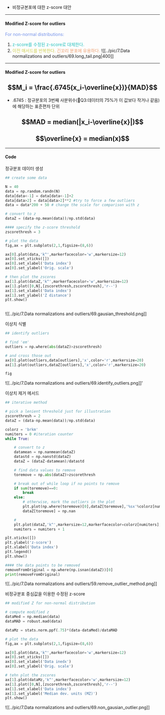 - 비정규본포에 대한 z-score 대안
---
#### Modified Z-score for outliers

<span style="color:rgb(118, 147, 234)">For non-normal distributions:</span>
1. <span style="color:rgb(41, 194, 191)">z-score를 수정된 z-score로 대체한다.</span>
2. <span style="color:rgb(205, 205, 81)">이전 매서드를 반복한다.</span>
<span style="color:rgb(236, 158, 111)">긴꼬리 분포에 유용하다.</span>
![[../pic/7.Data normalizations and outliers/69.long_tail.png|400]]
___
#### Modified Z-score for outliers
## $$M_i = \frac{.6745(x_i-\overline{x})}{MAD}$$
- .6745 : 정규분포의 3번째 사분위수(Q3:데이터의 75%가 이 값보다 작거나 같음)에 해당하는 표준편차 단위
## $$MAD = median(|x_i-\overline{x}|)$$
## $$\overline{x} = median(x)$$
----

#### Code
정규분포
데이터 생성

```python
## create some data

N = 40
data = np.random.randn(N)
data[data<-1] = data[data<-1]+2
data[data>2] = data[data>2]**2 #try to force a few outliers
data = data*200 + 50 # change the scale for comparison with z

# convert to z
dataZ = (data-np.mean(data))/np.std(data)

#### specify the z-score threshold
zscorethresh = 3

# plot the data
fig,ax = plt.subplots(2,1,figsize=(8,6))

ax[0].plot(data,'k^',markerfacecolor='w',markersize=12)
ax[0].set_xticks([])
ax[0].set_xlabel('Data index')
ax[0].set_ylabel('Orig. scale')

# then plot the zscores
ax[1].plot(dataZ,'k^',markerfacecolor='w',markersize=12)
ax[1].plot([0,N],[zscorethresh,zscorethresh],'r--')
ax[1].set_xlabel('Data index')
ax[1].set_ylabel('Z distance')
plt.show()
  
```
![[../pic/7.Data normalizations and outliers/69.gausian_threshold.png]]

이상치 식별
```python
## identify outliers

# find 'em'
outliers = np.where(abs(dataZ)>zscorethresh)

# and cross those out
ax[0].plot(outliers,data[outliers],'x',color='r',markersize=20)
ax[1].plot(outliers,dataZ[outliers],'x',color='r',markersize=20)

fig
```
![[../pic/7.Data normalizations and outliers/69.identify_outliers.png]]'

이상치 제거 메서드
```python
## iterative method

# pick a lenient threshold just for illustration
zscorethresh = 2
dataZ = (data-np.mean(data))/np.std(data)

colorz = 'brkm'
numiters = 0 #iteration counter
while True:

    # convert to z
    datamean = np.nanmean(dataZ)
    datastd = np.nanstd(dataZ)
    dataZ = (dataZ-datamean)/datastd

    # find data values to remove
    toremove = np.abs(dataZ)>zscorethresh

    # break out of while loop if no points to remove
    if sum(toremove)==0:
        break
    else:
        # otherwise, mark the outliers in the plot
        plt.plot(np.where(toremove)[0],dataZ[toremove],'%sx'%colorz[numiters],markersize=12)
        dataZ[toremove] = np.nan

    #
    plt.plot(dataZ,'k^',markersize=12,markerfacecolor=colorz[numiters],label='iteration %g'%numiters)
    numiters = numiters + 1

plt.xticks([])
plt.ylabel('z-score')
plt.xlabel('Data index')
plt.legend()
plt.show()

#### the data points to be removed
removeFromOriginal = np.where(np.isnan(dataZ))[0]
print(removeFromOriginal)
```
![[../pic/7.Data normalizations and outliers/59.remove_outlier_method.png]]

비정규분포
중심값을 이용한 수정된 z-score
```python
## modified Z for non-normal distribution

# compute modified z
dataMed = np.median(data)
dataMAD = robust.mad(data)

dataMz = stats.norm.ppf(.75)*(data-dataMed)/dataMAD

# plot the data
fig,ax = plt.subplots(2,1,figsize=(8,6))

ax[0].plot(data,'k^',markerfacecolor='w',markersize=12)
ax[0].set_xticks([])
ax[0].set_xlabel('Data inedx')
ax[0].set_ylabel('Orig. scale')

# tehn plot the zscores
ax[1].plot(dataMz,'k^',markerfacecolor='w',markersize=12)
ax[1].plot([0,N],[zscorethresh,zscorethresh],'r--')
ax[1].set_xlabel('Data index')
ax[1].set_ylabel('Median dev. units (MZ)')
plt.show()
```
![[../pic/7.Data normalizations and outliers/69.non_gausian_outlier.png]]
